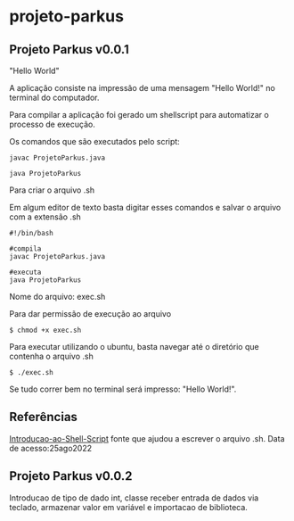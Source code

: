 # projeto-parkus

## Projeto Parkus v0.0.1 
"Hello World"

A aplicação consiste na impressão de uma mensagem "Hello World!" no terminal do computador.

Para compilar a aplicação foi gerado um shellscript para automatizar o processo de execução.

Os comandos que são executados pelo script:
```
javac ProjetoParkus.java

java ProjetoParkus
```
Para criar o arquivo .sh

Em algum editor de texto basta digitar esses comandos e salvar o arquivo com a extensão .sh

```
#!/bin/bash

#compila
javac ProjetoParkus.java

#executa
java ProjetoParkus
```

Nome do arquivo: exec.sh

Para dar permissão de execução ao arquivo
```
$ chmod +x exec.sh
```
Para executar utilizando o ubuntu, basta navegar até o diretório que contenha o arquivo .sh
```
$ ./exec.sh
```
Se tudo correr bem no terminal será impresso: "Hello World!".

## Referências
[Introducao-ao-Shell-Script](https://canaltech.com.br/linux/Introducao-ao-Shell-Script/) fonte que ajudou a escrever o arquivo .sh. Data de acesso:25ago2022


## Projeto Parkus v0.0.2

Introducao de tipo de dado int, classe receber entrada de dados via teclado, armazenar valor em variável e importacao de biblioteca.

